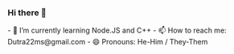 ### Hi there 👋

<!--
**mdutras/mdutras** is a ✨ _special_ ✨ repository because its `README.md` (this file) appears on your GitHub profile.--!>

- 🌱 I’m currently learning Node.JS and C++
- 📫 How to reach me: Dutra22ms@gmail.com
- 😄 Pronouns: He-Him / They-Them

